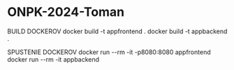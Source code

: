 # ONPK-2024-Toman

BUILD DOCKEROV
docker build -t appfrontend .
docker build -t appbackend .

SPUSTENIE DOCKEROV
docker run --rm -it -p8080:8080 appfrontend
docker run --rm -it appbackend 